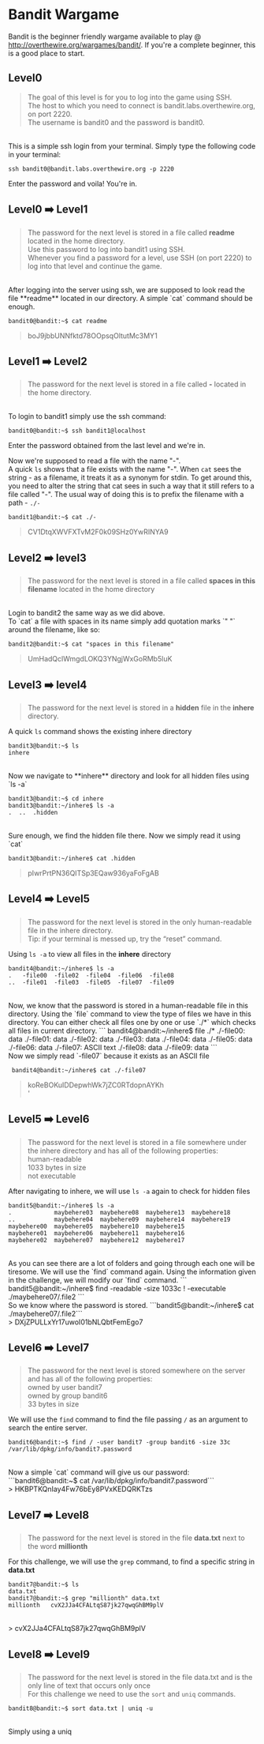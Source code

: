 # Bandit Wargame
Bandit is the beginner friendly wargame available to play @ http://overthewire.org/wargames/bandit/. If you're a complete beginner, this is a good place to start.
## Level0
> The goal of this level is for you to log into the game using SSH. <br>
> The host to which you need to connect is bandit.labs.overthewire.org, on port 2220. <br>
> The username is bandit0 and the password is bandit0. <br>
<br>
This is a simple ssh login from your terminal. Simply type the following code in your terminal:

```ssh bandit0@bandit.labs.overthewire.org -p 2220``` <br>

Enter the password and voila! You're in. <br>

## Level0 :arrow_right: Level1
> The password for the next level is stored in a file called **readme** located in the home directory.<br>
> Use this password to log into bandit1 using SSH. <br>
> Whenever you find a password for a level, use SSH (on port 2220) to log into that level and continue the game. <br>
<br>
After logging into the server using ssh, we are supposed to look read the file **readme** located in our directory. A simple `cat` command should be enough.

```bandit0@bandit:~$ cat readme``` <br>
> boJ9jbbUNNfktd78OOpsqOltutMc3MY1 <br>

## Level1 :arrow_right: Level2
> The password for the next level is stored in a file called **-** located in the home directory. <br>
<br>
To login to bandit1 simply use the ssh command:

```bandit0@bandit:~$ ssh bandit1@localhost```<br>

Enter the password obtained from the last level and we're in.<br>

Now we're supposed to read a file with the name "-". <br>
A quick `ls` shows that a file exists with the name "-". When `cat` sees the string - as a filename, it treats it as a synonym for stdin. To get around this, you need to alter the string that cat sees in such a way that it still refers to a file called "-". The usual way of doing this is to prefix the filename with a path - `./-`

```bandit1@bandit:~$ cat ./-``` <br>
> CV1DtqXWVFXTvM2F0k09SHz0YwRINYA9 <br>

## Level2 :arrow_right: level3
> The password for the next level is stored in a file called **spaces in this filename** located in the home directory <br>
<br>
Login to bandit2 the same way as we did above. <br>
To `cat` a file with spaces in its name simply add quotation marks `" "` around the filename, like so: 

```bandit2@bandit:~$ cat "spaces in this filename"``` <br>
> UmHadQclWmgdLOKQ3YNgjWxGoRMb5luK <br>

## Level3 :arrow_right: level4
> The password for the next level is stored in a **hidden** file in the **inhere** directory.

A quick `ls` command shows the existing inhere directory

```
bandit3@bandit:~$ ls
inhere
```
<br>
Now we navigate to **inhere** directory and look for all hidden files using `ls -a` 

```
bandit3@bandit:~$ cd inhere
bandit3@bandit:~/inhere$ ls -a
.  ..  .hidden
```
<br>
Sure enough, we find the hidden file there. Now we simply read it using `cat`

```bandit3@bandit:~/inhere$ cat .hidden```<br>
> pIwrPrtPN36QITSp3EQaw936yaFoFgAB <br>

## Level4 :arrow_right: Level5
> The password for the next level is stored in the only human-readable file in the inhere directory.<br>
> Tip: if your terminal is messed up, try the “reset” command.<br>

Using `ls -a` to view all files in the **inhere** directory
```
bandit4@bandit:~/inhere$ ls -a
.   -file00  -file02  -file04  -file06  -file08
..  -file01  -file03  -file05  -file07  -file09
```
<br>
Now, we know that the password is stored in a human-readable file in this directory. Using the `file` command to view the type of files we have in this directory. You can either check all files one by one or use `./*` which checks all files in current directory.
```
bandit4@bandit:~/inhere$ file ./*
./-file00: data
./-file01: data
./-file02: data
./-file03: data
./-file04: data
./-file05: data
./-file06: data
./-file07: ASCII text
./-file08: data
./-file09: data
```
<br>
Now we simply read `-file07` because it exists as an ASCII file

``` bandit4@bandit:~/inhere$ cat ./-file07``` <br>
> koReBOKuIDDepwhWk7jZC0RTdopnAYKh <br>'

## Level5 :arrow_right: Level6
>The password for the next level is stored in a file somewhere under the inhere directory and has all of the following properties: <br>
>    human-readable <br>
>    1033 bytes in size <br>
>    not executable <br>

After navigating to inhere, we will use `ls -a` again to check for hidden files
```
bandit5@bandit:~/inhere$ ls -a
.            maybehere03  maybehere08  maybehere13  maybehere18
..           maybehere04  maybehere09  maybehere14  maybehere19
maybehere00  maybehere05  maybehere10  maybehere15
maybehere01  maybehere06  maybehere11  maybehere16
maybehere02  maybehere07  maybehere12  maybehere17
```
<br> 
As you can see there are a lot of folders and going through each one will be tiresome. We will use the `find` command again. Using the information given in the challenge, we will modify our `find` command.
```
bandit5@bandit:~/inhere$ find -readable -size 1033c ! -executable
./maybehere07/.file2
```
<br>
So we know where the password is stored. 
```bandit5@bandit:~/inhere$ cat ./maybehere07/.file2```<br>
> DXjZPULLxYr17uwoI01bNLQbtFemEgo7 <br>

## Level6 :arrow_right: Level7
> The password for the next level is stored somewhere on the server and has all of the following properties:<br>
> owned by user bandit7<br>
> owned by group bandit6<br>
> 33 bytes in size<br>

We will use the `find` command to find the file passing `/` as an argument to search the entire server.

```
bandit6@bandit:~$ find / -user bandit7 -group bandit6 -size 33c
/var/lib/dpkg/info/bandit7.password
```
<br>
Now a simple `cat` command will give us our password:
```bandit6@bandit:~$ cat /var/lib/dpkg/info/bandit7.password```<br>
> HKBPTKQnIay4Fw76bEy8PVxKEDQRKTzs <br>

## Level7 :arrow_right: Level8
> The password for the next level is stored in the file **data.txt** next to the word **millionth** <br>

For this challenge, we will use the `grep` command, to find a specific string in **data.txt**
```
bandit7@bandit:~$ ls
data.txt
bandit7@bandit:~$ grep "millionth" data.txt
millionth	cvX2JJa4CFALtqS87jk27qwqGhBM9plV
```
<br>
> cvX2JJa4CFALtqS87jk27qwqGhBM9plV <br>

## Level8 :arrow_right: Level9
> The password for the next level is stored in the file data.txt and is the only line of text that occurs only once <br>
For this challenge we need to use the `sort` and `uniq` commands.
```
bandit8@bandit:~$ sort data.txt | uniq -u
``` 
<br>
Simply using a uniq




















